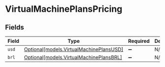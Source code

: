 # VirtualMachinePlansPricing


## Fields

| Field                                                                          | Type                                                                           | Required                                                                       | Description                                                                    |
| ------------------------------------------------------------------------------ | ------------------------------------------------------------------------------ | ------------------------------------------------------------------------------ | ------------------------------------------------------------------------------ |
| `usd`                                                                          | [Optional[models.VirtualMachinePlansUSD]](../models/virtualmachineplansusd.md) | :heavy_minus_sign:                                                             | N/A                                                                            |
| `brl`                                                                          | [Optional[models.VirtualMachinePlansBRL]](../models/virtualmachineplansbrl.md) | :heavy_minus_sign:                                                             | N/A                                                                            |